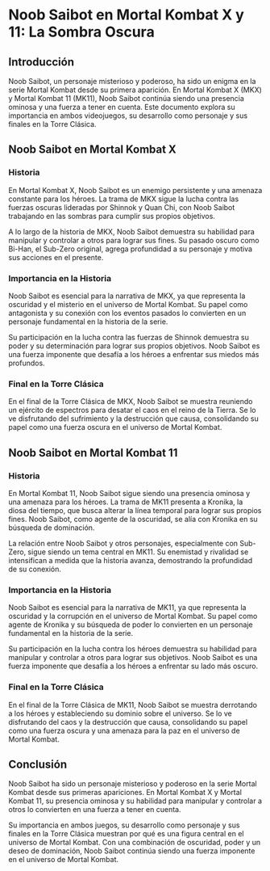 # Noob Saibot en Mortal Kombat X y 11: La Sombra Oscura

## Introducción

Noob Saibot, un personaje misterioso y poderoso, ha sido un enigma en la serie Mortal Kombat desde su primera aparición. En Mortal Kombat X (MKX) y Mortal Kombat 11 (MK11), Noob Saibot continúa siendo una presencia ominosa y una fuerza a tener en cuenta. Este documento explora su importancia en ambos videojuegos, su desarrollo como personaje y sus finales en la Torre Clásica.

## Noob Saibot en Mortal Kombat X

### Historia

En Mortal Kombat X, Noob Saibot es un enemigo persistente y una amenaza constante para los héroes. La trama de MKX sigue la lucha contra las fuerzas oscuras lideradas por Shinnok y Quan Chi, con Noob Saibot trabajando en las sombras para cumplir sus propios objetivos.

A lo largo de la historia de MKX, Noob Saibot demuestra su habilidad para manipular y controlar a otros para lograr sus fines. Su pasado oscuro como Bi-Han, el Sub-Zero original, agrega profundidad a su personaje y motiva sus acciones en el presente.

### Importancia en la Historia

Noob Saibot es esencial para la narrativa de MKX, ya que representa la oscuridad y el misterio en el universo de Mortal Kombat. Su papel como antagonista y su conexión con los eventos pasados lo convierten en un personaje fundamental en la historia de la serie.

Su participación en la lucha contra las fuerzas de Shinnok demuestra su poder y su determinación para lograr sus propios objetivos. Noob Saibot es una fuerza imponente que desafía a los héroes a enfrentar sus miedos más profundos.

### Final en la Torre Clásica

En el final de la Torre Clásica de MKX, Noob Saibot se muestra reuniendo un ejército de espectros para desatar el caos en el reino de la Tierra. Se lo ve disfrutando del sufrimiento y la destrucción que causa, consolidando su papel como una fuerza oscura en el universo de Mortal Kombat.

## Noob Saibot en Mortal Kombat 11

### Historia

En Mortal Kombat 11, Noob Saibot sigue siendo una presencia ominosa y una amenaza para los héroes. La trama de MK11 presenta a Kronika, la diosa del tiempo, que busca alterar la línea temporal para lograr sus propios fines. Noob Saibot, como agente de la oscuridad, se alía con Kronika en su búsqueda de dominación.

La relación entre Noob Saibot y otros personajes, especialmente con Sub-Zero, sigue siendo un tema central en MK11. Su enemistad y rivalidad se intensifican a medida que la historia avanza, demostrando la profundidad de su conexión.

### Importancia en la Historia

Noob Saibot es esencial para la narrativa de MK11, ya que representa la oscuridad y la corrupción en el universo de Mortal Kombat. Su papel como agente de Kronika y su búsqueda de poder lo convierten en un personaje fundamental en la historia de la serie.

Su participación en la lucha contra los héroes demuestra su habilidad para manipular y controlar a otros para lograr sus objetivos. Noob Saibot es una fuerza imponente que desafía a los héroes a enfrentar su lado más oscuro.

### Final en la Torre Clásica

En el final de la Torre Clásica de MK11, Noob Saibot se muestra derrotando a los héroes y estableciendo su dominio sobre el universo. Se lo ve disfrutando del caos y la destrucción que causa, consolidando su papel como una fuerza oscura y una amenaza para la paz en el universo de Mortal Kombat.

## Conclusión

Noob Saibot ha sido un personaje misterioso y poderoso en la serie Mortal Kombat desde sus primeras apariciones. En Mortal Kombat X y Mortal Kombat 11, su presencia ominosa y su habilidad para manipular y controlar a otros lo convierten en una fuerza a tener en cuenta.

Su importancia en ambos juegos, su desarrollo como personaje y sus finales en la Torre Clásica muestran por qué es una figura central en el universo de Mortal Kombat. Con una combinación de oscuridad, poder y un deseo de dominación, Noob Saibot continúa siendo una fuerza imponente en el universo de Mortal Kombat.
